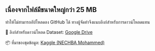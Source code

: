## เนื่องจากไฟล์มีขนาดใหญ่กว่า 25 MB 
ทำให้ไม่สามารถอัปโหลดลง GitHub ได้ ทางผู้จัดทำจึงแนบลิงก์สำหรับการดาวน์โหลดแทน  

🔗 ลิงก์สำหรับดาวน์โหลด Dataset: [Google Drive](https://drive.google.com/file/d/1a1R9SBlBakX3scXaQ_g6y6cPnBY_3Z5ch/view?usp=sharing)

📦 ที่มาของชุดข้อมูล: [Kaggle (NECHBA Mohammed)](https://www.kaggle.com/code/blassump/abstract-clustering-for-scientific-paper-insights)
